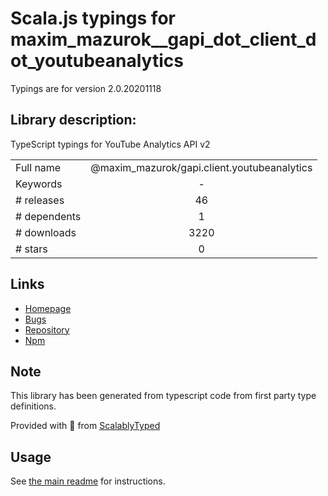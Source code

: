 
# Scala.js typings for maxim_mazurok__gapi_dot_client_dot_youtubeanalytics

Typings are for version 2.0.20201118

## Library description:
TypeScript typings for YouTube Analytics API v2

|                    |                 |
| ------------------ | :-------------: |
| Full name          | @maxim_mazurok/gapi.client.youtubeanalytics |
| Keywords           | - |
| # releases         | 46 |
| # dependents       | 1 |
| # downloads        | 3220 |
| # stars            | 0 |

## Links
- [Homepage](https://github.com/Maxim-Mazurok/google-api-typings-generator#readme)
- [Bugs](https://github.com/Maxim-Mazurok/google-api-typings-generator/issues)
- [Repository](https://github.com/Maxim-Mazurok/google-api-typings-generator)
- [Npm](https://www.npmjs.com/package/%40maxim_mazurok%2Fgapi.client.youtubeanalytics)
    


## Note
This library has been generated from typescript code from first party type definitions.

Provided with :purple_heart: from [ScalablyTyped](https://github.com/oyvindberg/ScalablyTyped)

## Usage
See [the main readme](../../readme.md) for instructions.


